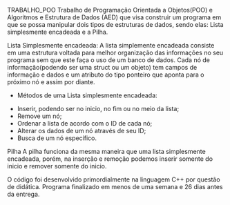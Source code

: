 TRABALHO_POO
Trabalho de Programação Orientada a Objetos(POO) e Algoritmos e Estrutura de Dados (AED) que visa construir um programa em que se possa manipular dois tipos de estruturas de dados, sendo elas: Lista simplesmente encadeada e a Pilha.

Lista Simplesmente encadeada:
A lista simplemente encadeada consiste em uma estrutura voltada para melhor organização das informações no seu programa sem que este faça o uso de um banco de dados. Cada nó de informação(podendo ser uma struct ou um objeto) tem campos de informação e dados e um atributo do tipo ponteiro que aponta para o próximo nó e assim por diante.
+ Métodos de uma Lista simplesmente encadeada:
* Inserir, podendo ser no inicio, no fim ou no meio da lista;
* Remove um nó;
* Ordenar a lista de acordo com o ID de cada nó;
* Alterar os dados de um nó através de seu ID;
* Busca de um nó específico.

Pilha
A pilha funciona da mesma maneira que uma lista simplesmente encadeada, porém, na inserção e remoção podemos inserir somente do inicio e remover somente do inicio.

O código foi desenvolvido primordialmente na linguagem C++ por questão de didática.
Programa finalizado em menos de uma semana e 26 dias antes da entrega.
